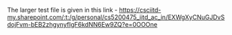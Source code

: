 The larger test file is given in this link - https://csciitd-my.sharepoint.com/:t:/g/personal/cs5200475_iitd_ac_in/EXWgXyCNuGJDvSdojFvm-bEB2zhgynyfIgF6kdNN6Ew9ZQ?e=0OOOne
